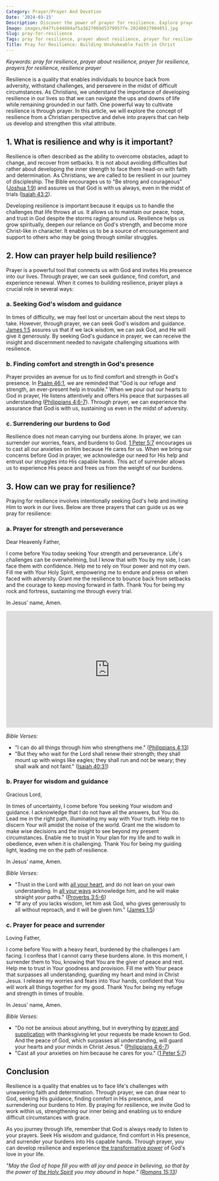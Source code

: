 ```yaml
---
Category: Prayer/Prayer And Devotion
Date: '2024-03-15'
Description: Discover the power of prayer for resilience. Explore prayers and guidance to strengthen your inner strength and overcome challenges. Find inspiration to cultivate resilience through faith.
Image: images/047fcb44084af5a3627069d5379957fe-20240827004051.jpg
Slug: pray-for-resilience
Tags: pray for resilience, prayer about resilience, prayer for resilience, prayers for resilience, resilience prayer
Title: Pray for Resilience: Building Unshakeable Faith in Christ
---
```


*Keywords: pray for resilience, prayer about resilience, prayer for resilience, prayers for resilience, resilience prayer*

Resilience is a quality that enables individuals to bounce back from adversity, withstand challenges, and persevere in the midst of difficult circumstances. As Christians, we understand the importance of developing resilience in our lives so that we can navigate the ups and downs of life while remaining grounded in our faith. One powerful way to cultivate resilience is through prayer. In this article, we will explore the concept of resilience from a Christian perspective and delve into prayers that can help us develop and strengthen this vital attribute.

## 1. What is resilience and why is it important?

Resilience is often described as the ability to overcome obstacles, adapt to change, and recover from setbacks. It is not about avoiding difficulties but rather about developing the inner strength to face them head-on with faith and determination. As Christians, we are called to be resilient in our journey of discipleship. The Bible encourages us to "Be strong and courageous" ([Joshua 1:9](https://www.bibleref.com/Joshua/1/Joshua-1-9.html)) and assures us that God is with us always, even in the midst of trials ([Isaiah 43:2](https://www.bibleref.com/Isaiah/43/Isaiah-43-2.html)).

Developing resilience is important because it equips us to handle the challenges that life throws at us. It allows us to maintain our peace, hope, and trust in God despite the storms raging around us. Resilience helps us grow spiritually, deepen our reliance on God's strength, and become more Christ-like in character. It enables us to be a source of encouragement and support to others who may be going through similar struggles.

## 2. How can prayer help build resilience?

Prayer is a powerful tool that connects us with God and invites His presence into our lives. Through prayer, we can seek guidance, find comfort, and experience renewal. When it comes to building resilience, prayer plays a crucial role in several ways:

### a. Seeking God's wisdom and guidance

In times of difficulty, we may feel lost or uncertain about the next steps to take. However, through prayer, we can seek God's wisdom and guidance. [James 1:5](https://www.bibleref.com/James/1/James-1-5.html) assures us that if we lack wisdom, we can ask God, and He will give it generously. By seeking God's guidance in prayer, we can receive the insight and discernment needed to navigate challenging situations with resilience.

### b. Finding comfort and strength in God's presence

Prayer provides an avenue for us to find comfort and strength in God's presence. In [Psalm 46:1](https://www.bibleref.com/Psalm/46/Psalm-46-1.html), we are reminded that "God is our refuge and strength, an ever-present help in trouble." When we pour out our hearts to God in prayer, He listens attentively and offers His peace that surpasses all understanding ([Philippians 4:6-7](https://www.bibleref.com/Philippians/4/Philippians-4-6.html)). Through prayer, we can experience the assurance that God is with us, sustaining us even in the midst of adversity.

### c. Surrendering our burdens to God

Resilience does not mean carrying our burdens alone. In prayer, we can surrender our worries, fears, and burdens to God. [1 Peter 5:7](https://www.bibleref.com/1-Peter/5/1-Peter-5-7.html) encourages us to cast all our anxieties on Him because He cares for us. When we bring our concerns before God in prayer, we acknowledge our need for His help and entrust our struggles into His capable hands. This act of surrender allows us to experience His peace and frees us from the weight of our burdens.

## 3. How can we pray for resilience?

Praying for resilience involves intentionally seeking God's help and inviting Him to work in our lives. Below are three prayers that can guide us as we pray for resilience:

### a. Prayer for strength and perseverance

Dear Heavenly Father,

I come before You today seeking Your strength and perseverance. Life's challenges can be overwhelming, but I know that with You by my side, I can face them with confidence. Help me to rely on Your power and not my own. Fill me with Your Holy Spirit, empowering me to endure and press on when faced with adversity. Grant me the resilience to bounce back from setbacks and the courage to keep moving forward in faith. Thank You for being my rock and fortress, sustaining me through every trial.

In Jesus' name, Amen.


<iframe width="560" height="315" src="https://www.youtube.com/embed/vZuq-hSJckU" frameborder="0" allow="autoplay; encrypted-media" allowfullscreen></iframe>


*Bible Verses:*

- "I can do all things through him who strengthens me." ([Philippians 4:13](https://www.bibleref.com/Philippians/4/Philippians-4-13.html))
- "But they who wait for the Lord shall renew their strength; they shall mount up with wings like eagles; they shall run and not be weary; they shall walk and not faint." ([Isaiah 40:31](https://www.bibleref.com/Isaiah/40/Isaiah-40-31.html))

### b. Prayer for wisdom and guidance

Gracious Lord,

In times of uncertainty, I come before You seeking Your wisdom and guidance. I acknowledge that I do not have all the answers, but You do. Lead me in the right path, illuminating my way with Your truth. Help me to discern Your will amidst the noise of the world. Grant me the wisdom to make wise decisions and the insight to see beyond my present circumstances. Enable me to trust in Your plan for my life and to walk in obedience, even when it is challenging. Thank You for being my guiding light, leading me on the path of resilience.

In Jesus' name, Amen.

*Bible Verses:*

- "Trust in the Lord with [all your heart](/curriculum-integration), and do not lean on your own understanding. In [all your ways](/devotional-resources) acknowledge him, and he will make straight your paths." ([Proverbs 3:5-6](https://www.bibleref.com/Proverbs/3/Proverbs-3-5.html))
- "If any of you lacks wisdom, let him ask God, who gives generously to all without reproach, and it will be given him." ([James 1:5](https://www.bibleref.com/James/1/James-1-5.html))

### c. Prayer for peace and surrender

Loving Father,

I come before You with a heavy heart, burdened by the challenges I am facing. I confess that I cannot carry these burdens alone. In this moment, I surrender them to You, knowing that You are the giver of peace and rest. Help me to trust in Your goodness and provision. Fill me with Your peace that surpasses all understanding, guarding my heart and mind in Christ Jesus. I release my worries and fears into Your hands, confident that You will work all things together for my good. Thank You for being my refuge and strength in times of trouble.

In Jesus' name, Amen.

*Bible Verses:*

- "Do not be anxious about anything, but in everything by [prayer and supplication](/scripture-on-prayer-and-supplication) with thanksgiving let your requests be made known to God. And the peace of God, which surpasses all understanding, will guard your hearts and your minds in Christ Jesus." ([Philippians 4:6-7](https://www.bibleref.com/Philippians/4/Philippians-4-6.html))
- "Cast all your anxieties on him because he cares for you." ([1 Peter 5:7](https://www.bibleref.com/1-Peter/5/1-Peter-5-7.html))

## Conclusion

Resilience is a quality that enables us to face life's challenges with unwavering faith and determination. Through prayer, we can draw near to God, seeking His guidance, finding comfort in His presence, and surrendering our burdens to Him. By praying for resilience, we invite God to work within us, strengthening our inner being and enabling us to endure difficult circumstances with grace.

As you journey through life, remember that God is always ready to listen to your prayers. Seek His wisdom and guidance, find comfort in His presence, and surrender your burdens into His capable hands. Through prayer, you can develop resilience and experience [the transformative power](/journey-to-faith-understanding-and-embracing-christianity) of God's love in your life.

*"May the God of hope fill you with all joy and peace in believing, so that by the power of [the Holy Spirit](/the-origin-of-the-holy-spirit-in-scripture-a-comprehensive-guide) you may abound in hope." ([Romans 15:13](https://www.bibleref.com/Romans/15/Romans-15-13.html))*